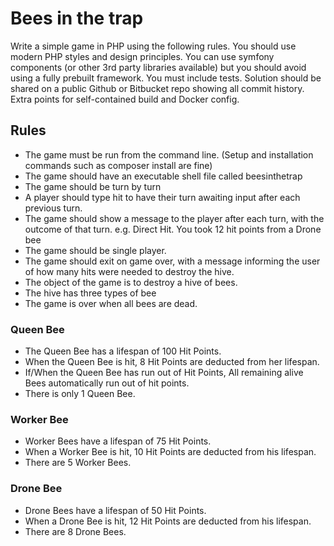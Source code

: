 # Bees in the trap
Write a simple game in PHP using the following rules. 
You should use modern PHP styles and design principles. 
You can use symfony components (or other 3rd party libraries available) but you should avoid using a fully prebuilt framework. 
You must include tests. Solution should be shared on a public Github or Bitbucket repo showing all commit history. 
Extra points for self-contained build and Docker config.

## Rules

 - The game must be run from the command line. (Setup and installation commands such as composer install are fine)
 - The game should have an executable shell file called beesinthetrap
 - The game should be turn by turn
 - A player should type hit to have their turn awaiting input after each previous turn.
 - The game should show a message to the player after each turn, with the outcome of that turn. e.g. Direct Hit. You took 12 hit points from a Drone bee
 - The game should be single player.
 - The game should exit on game over, with a message informing the user of how many hits were needed to destroy the hive.
 - The object of the game is to destroy a hive of bees.
 - The hive has three types of bee
 - The game is over when all bees are dead.


### Queen Bee
 - The Queen Bee has a lifespan of 100 Hit Points.
 - When the Queen Bee is hit, 8 Hit Points are deducted from her lifespan.
 - If/When the Queen Bee has run out of Hit Points, All remaining alive Bees automatically run out of hit points.
 - There is only 1 Queen Bee.
 
 ### Worker Bee
 - Worker Bees have a lifespan of 75 Hit Points.
 - When a Worker Bee is hit, 10 Hit Points are deducted from his lifespan.
 - There are 5 Worker Bees.

### Drone Bee
 - Drone Bees have a lifespan of 50 Hit Points.
 - When a Drone Bee is hit, 12 Hit Points are deducted from his lifespan.
 - There are 8 Drone Bees.

